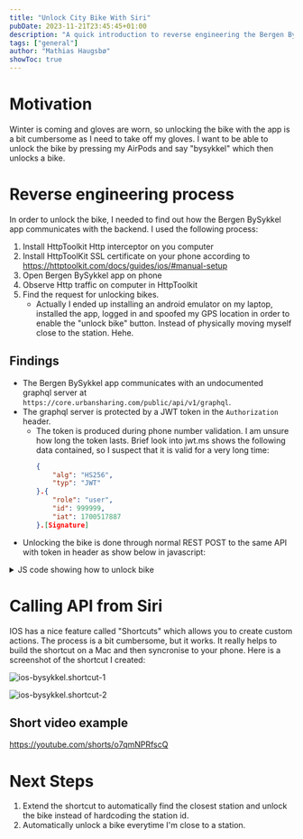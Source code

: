```yaml
---
title: "Unlock City Bike With Siri"
pubDate: 2023-11-21T23:45:45+01:00
description: "A quick introduction to reverse engineering the Bergen BySykkel app and unlocking bikes with Siri."
tags: ["general"]
author: "Mathias Haugsbø"
showToc: true
---
```


# Motivation

Winter is coming and gloves are worn, so unlocking the bike with the app is a bit cumbersome as I need to take off my gloves. I want to be able to unlock the bike by pressing my AirPods and say "bysykkel" which then unlocks a bike.

# Reverse engineering process

In order to unlock the bike, I needed to find out how the Bergen BySykkel app communicates with the backend. I used the following process:

1. Install HttpToolkit Http interceptor on you computer
1. Install HttpToolKit SSL certificate on your phone according to https://httptoolkit.com/docs/guides/ios/#manual-setup
1. Open Bergen BySykkel app on phone
1. Observe Http traffic on computer in HttpToolkit
1. Find the request for unlocking bikes.
   - Actually I ended up installing an android emulator on my laptop, installed the app, logged in and spoofed my GPS location in order to enable the "unlock bike" button. Instead of physically moving myself close to the station. Hehe.

## Findings

- The Bergen BySykkel app communicates with an undocumented graphql server at `https://core.urbansharing.com/public/api/v1/graphql`.
- The graphql server is protected by a JWT token in the `Authorization` header.
  - The token is produced during phone number validation. I am unsure how long the token lasts. Brief look into jwt.ms shows the following data contained, so I suspect that it is valid for a very long time:
    ```Json
    {
        "alg": "HS256",
        "typ": "JWT"
    }.{
        "role": "user",
        "id": 999999,
        "iat": 1700517887
    }.[Signature]
    ```
- Unlocking the bike is done through normal REST POST to the same API with token in header as show below in javascript:
<details>
<summary>JS code showing how to unlock bike</summary>

```JS
const headers = new Headers();
headers.append("accept-encoding", "gzip");
headers.append("accept-language", "en");
headers.append("apollographql-client-name", "bikesharing-multicity-android");
headers.append("apollographql-client-version", "7.1.2-bergen");
headers.append("authorization", "Bearer <YOUR-OWN-TOKEN-INTERCEPTED>");
headers.append("content-type", "application/json; charset=utf-8");
headers.append("host", "core.urbansharing.com");
headers.append("locale", "en");
headers.append("systemid", "bergen-city-bike");
headers.append(
  "user-agent",
  "UIP Citybike com.urbansharing.citybike.bergen/7.1.2-bergen-257102 (Google sdk_gphone64_arm64; SDK level 34)"
);
headers.append(
  "x-apollo-operation-id",
  "1e02563a70b8cc8f1bd51a6706b5c3deffc3f1e10837cadd891e97c08772482a"
);
headers.append("x-apollo-operation-name", "NewTrip");

const jsonBody = {
  operationName: "NewTrip",
  variables: {
    systemId: "bergen-city-bike",
    subscriptionId: "1724922",
    dockGroupId: "644", // Id of the station
    vehicleCategory: "bike",
    location: {
      coordinate: { lat: 60.3752383, lng: 5.33839 },
      accuracy: 6.894000053405762,
      altitude: 0,
      generatedAt: "2023-11-20T22:45:00.492Z",
    },
    preferVirtuallyCapable: false,
  },
  extensions: {
    persistedQuery: {
      version: 1,
      sha256Hash:
        "1e02563a70b8cc8f1bd51a6706b5c3deffc3f1e10837cadd891e97c08772482a",
    },
  },
};

var requestOptions = {
  method: "POST",
  headers: headers,
  body: JSON.stringify(jsonBody),
  redirect: "follow",
};

fetch("https://core.urbansharing.com/public/api/v1/graphql", requestOptions)
  .then((response) => response.text())
  .then((result) => console.log(result))
  .catch((error) => console.log("error", error));
```

- I am able to unlock the bike from anywhere in the world, I do not need to be close as long as the latitude and longitude passed in the request body is close enough to the station.

</details>

# Calling API from Siri

IOS has a nice feature called "Shortcuts" which allows you to create custom actions. The process is a bit cumbersome, but it works. It really helps to build the shortcut on a Mac and then syncronise to your phone. Here is a screenshot of the shortcut I created:

![ios-bysykkel.shortcut-1](/ios-bysykkel.shortcut-1.png)

![ios-bysykkel.shortcut-2](/ios-bysykkel.shortcut-2.png)

## Short video example

https://youtube.com/shorts/o7qmNPRfscQ

# Next Steps

1. Extend the shortcut to automatically find the closest station and unlock the bike instead of hardcoding the station id.
1. Automatically unlock a bike everytime I'm close to a station.

